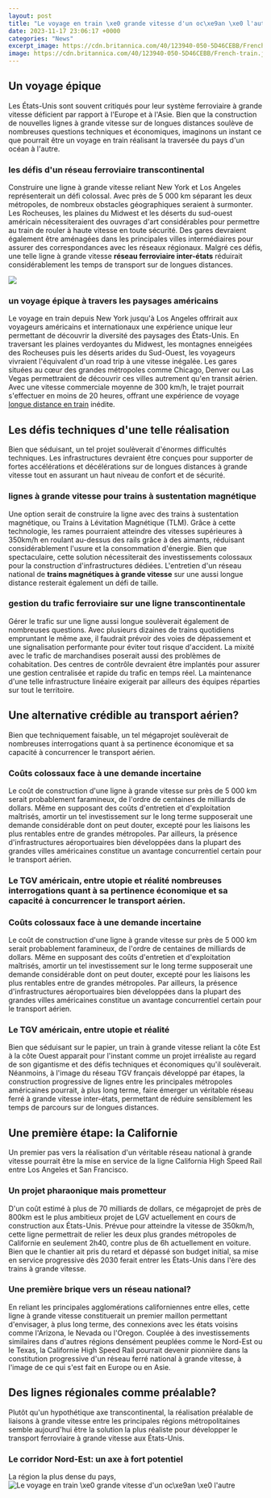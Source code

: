 ```yaml
---
layout: post
title: "Le voyage en train \xe0 grande vitesse d'un oc\xe9an \xe0 l'autre"
date: 2023-11-17 23:06:17 +0000
categories: "News"
excerpt_image: https://cdn.britannica.com/40/123940-050-5D46CEBB/French-train.jpg
image: https://cdn.britannica.com/40/123940-050-5D46CEBB/French-train.jpg
---
```


## Un voyage épique
Les États-Unis sont souvent critiqués pour leur système ferroviaire à grande vitesse déficient par rapport à l'Europe et à l'Asie. Bien que la construction de nouvelles lignes à grande vitesse sur de longues distances soulève de nombreuses questions techniques et économiques, imaginons un instant ce que pourrait être un voyage en train réalisant la traversée du pays d'un océan à l'autre. 
### **les défis d'un réseau ferroviaire transcontinental**
Construire une ligne à grande vitesse reliant New York et Los Angeles représenterait un défi colossal. Avec près de 5 000 km séparant les deux métropoles, de nombreux obstacles géographiques seraient à surmonter. Les Rocheuses, les plaines du Midwest et les déserts du sud-ouest américain nécessiteraient des ouvrages d'art considérables pour permettre au train de rouler à haute vitesse en toute sécurité. Des gares devraient également être aménagées dans les principales villes intermédiaires pour assurer des correspondances avec les réseaux régionaux. Malgré ces défis, une telle ligne à grande vitesse **réseau ferroviaire inter-états** réduirait considérablement les temps de transport sur de longues distances.

![](https://p3.storage.canalblog.com/32/20/1336636/127575098_o.png)
### **un voyage épique à travers les paysages américains** 
Le voyage en train depuis New York jusqu'à Los Angeles offrirait aux voyageurs américains et internationaux une expérience unique leur permettant de découvrir la diversité des paysages des États-Unis. En traversant les plaines verdoyantes du Midwest, les montagnes enneigées des Rocheuses puis les déserts arides du Sud-Ouest, les voyageurs vivraient l'équivalent d'un road trip à une vitesse inégalée. Les gares situées au cœur des grandes métropoles comme Chicago, Denver ou Las Vegas permettraient de découvrir ces villes autrement qu'en transit aérien. Avec une vitesse commerciale moyenne de 300 km/h, le trajet pourrait s'effectuer en moins de 20 heures, offrant une expérience de voyage [longue distance en train](https://elviaje.github.io/2024-01-09-xa1descubre-las-maravillas-de-finlandia/) inédite.
## Les défis techniques d'une telle réalisation
Bien que séduisant, un tel projet soulèverait d'énormes difficultés techniques. Les infrastructures devraient être conçues pour supporter de fortes accélérations et décélérations sur de longues distances à grande vitesse tout en assurant un haut niveau de confort et de sécurité. 
### **lignes à grande vitesse pour trains à sustentation magnétique**
Une option serait de construire la ligne avec des trains à sustentation magnétique, ou Trains à Lévitation Magnétique (TLM). Grâce à cette technologie, les rames pourraient atteindre des vitesses supérieures à 350km/h en roulant au-dessus des rails grâce à des aimants, réduisant considérablement l'usure et la consommation d'énergie. Bien que spectaculaire, cette solution nécessiterait des investissements colossaux pour la construction d'infrastructures dédiées. L'entretien d'un réseau national de **trains magnétiques à grande vitesse** sur une aussi longue distance resterait également un défi de taille.
### **gestion du trafic ferroviaire sur une ligne transcontinentale**
Gérer le trafic sur une ligne aussi longue soulèverait également de nombreuses questions. Avec plusieurs dizaines de trains quotidiens empruntant le même axe, il faudrait prévoir des voies de dépassement et une signalisation performante pour éviter tout risque d'accident. La mixité avec le trafic de marchandises poserait aussi des problèmes de cohabitation. Des centres de contrôle devraient être implantés pour assurer une gestion centralisée et rapide du trafic en temps réel.  La maintenance d'une telle infrastructure linéaire exigerait par ailleurs des équipes réparties sur tout le territoire.
## Une alternative crédible au transport aérien?
Bien que techniquement faisable, un tel mégaprojet soulèverait de nombreuses interrogations quant à sa pertinence économique et sa capacité à concurrencer le transport aérien.
### **Coûts colossaux face à une demande incertaine**
Le coût de construction d'une ligne à grande vitesse sur près de 5 000 km serait probablement faramineux, de l'ordre de centaines de milliards de dollars. Même en supposant des coûts d'entretien et d'exploitation maîtrisés, amortir un tel investissement sur le long terme supposerait une demande considérable dont on peut douter, excepté pour les liaisons les plus rentables entre de grandes métropoles. Par ailleurs, la présence d'infrastructures aéroportuaires bien développées dans la plupart des grandes villes américaines constitue un avantage concurrentiel certain pour le transport aérien.
### **Le TGV américain, entre utopie et réalité**  nombreuses interrogations quant à sa pertinence économique et sa capacité à concurrencer le transport aérien.
### **Coûts colossaux face à une demande incertaine**
Le coût de construction d'une ligne à grande vitesse sur près de 5 000 km serait probablement faramineux, de l'ordre de centaines de milliards de dollars. Même en supposant des coûts d'entretien et d'exploitation maîtrisés, amortir un tel investissement sur le long terme supposerait une demande considérable dont on peut douter, excepté pour les liaisons les plus rentables entre de grandes métropoles. Par ailleurs, la présence d'infrastructures aéroportuaires bien développées dans la plupart des grandes villes américaines constitue un avantage concurrentiel certain pour le transport aérien.
### **Le TGV américain, entre utopie et réalité** 
Bien que séduisant sur le papier, un train à grande vitesse reliant la côte Est à la côte Ouest apparait pour l'instant comme un projet irréaliste au regard de son gigantisme et des défis techniques et économiques qu'il soulèverait. Néanmoins, à l'image du réseau TGV français développé par étapes, la construction progressive de lignes entre les principales métropoles américaines pourrait, à plus long terme, faire émerger un véritable réseau ferré à grande vitesse inter-états, permettant de réduire sensiblement les temps de parcours sur de longues distances.
## Une première étape: la Californie
Un premier pas vers la réalisation d'un véritable réseau national à grande vitesse pourrait être la mise en service de la ligne California High Speed Rail entre Los Angeles et San Francisco. 
### **Un projet pharaonique mais prometteur**
D'un coût estimé à plus de 70 milliards de dollars, ce mégaprojet de près de 800km est le plus ambitieux projet de LGV actuellement en cours de construction aux États-Unis. Prévue pour atteindre la vitesse de 350km/h, cette ligne permettrait de relier les deux plus grandes métropoles de Californie en seulement 2h40, contre plus de 6h actuellement en voiture. Bien que le chantier ait pris du retard et dépassé son budget initial, sa mise en service progressive dès 2030 ferait entrer les États-Unis dans l'ère des trains à grande vitesse.
### **Une première brique vers un réseau national?**
En reliant les principales agglomérations californiennes entre elles, cette ligne à grande vitesse constituerait un premier maillon permettant d'envisager, à plus long terme, des connexions avec les états voisins comme l'Arizona, le Nevada ou l'Oregon. Couplée à des investissements similaires dans d'autres régions densément peuplées comme le Nord-Est ou le Texas, la Californie High Speed Rail pourrait devenir pionnière dans la constitution progressive d'un réseau ferré national à grande vitesse, à l'image de ce qui s'est fait en Europe ou en Asie. 
## Des lignes régionales comme préalable?
Plutôt qu'un hypothétique axe transcontinental, la réalisation préalable de liaisons à grande vitesse entre les principales régions métropolitaines semble aujourd'hui être la solution la plus réaliste pour développer le transport ferroviaire à grande vitesse aux États-Unis.
### **Le corridor Nord-Est: un axe à fort potentiel**
La région la plus dense du pays,
![Le voyage en train \xe0 grande vitesse d'un oc\xe9an \xe0 l'autre](https://cdn.britannica.com/40/123940-050-5D46CEBB/French-train.jpg)